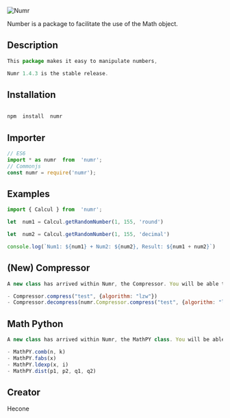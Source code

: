 ![Numr](https://cdn.discordapp.com/attachments/986655566178963557/1000781333284540490/numrjssansmaj.png)

Number is a package to facilitate the use of the Math object.

## Description

```js
This package makes it easy to manipulate numbers,

Numr 1.4.3 is the stable release.
```

## Installation
  
```js

npm  install  numr

```

## Importer

```js
// ES6
import * as numr  from  'numr';
// Commonjs
const numr = require('numr');
```

## Examples

```js
import { Calcul } from  'numr';

let  num1 = Calcul.getRandomNumber(1, 155, 'round')

let  num2 = Calcul.getRandomNumber(1, 155, 'decimal')

console.log(`Num1: ${num1} + Num2: ${num2}, Result: ${num1 + num2}`)
```

## (New) Compressor

```js
A new class has arrived within Numr, the Compressor. You will be able to compress and decompress your texts with the LZW algorithm (other algorithms will come later).

- Compressor.compress("test", {algorithm: "lzw"})
- Compressor.decompress(numr.Compressor.compress("test", {algorithm: "lzw"}), {algorithm: "lzw"})

```

## Math Python

```js
A new class has arrived within Numr, the MathPY class. You will be able to use Math methods only available in Python on JavaScript. There are only 4 at the moment.

- MathPY.comb(n, k)
- MathPY.fabs(x)
- MathPY.ldexp(x, i)
- MathPY.dist(p1, p2, q1, q2)
```

## Creator

Hecone